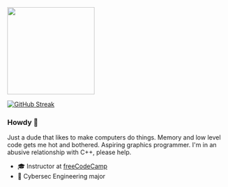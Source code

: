 <a href="https://github.com/anuraghazra/github-readme-stats">
  <img height=200 src="https://github-readme-stats.vercel.app/api/top-langs/?username=jakerieger&theme=tokyonight&layout=compact&hide_border=true&border_radius=16" />
</a>

<a href="https://git.io/streak-stats"><img src="https://streak-stats.demolab.com?user=jakerieger&theme=tokyonight&hide_border=true&border_radius=16&card_width=600" alt="GitHub Streak" /></a>

### Howdy 👋

Just a dude that likes to make computers do things. Memory and low level code gets me hot and bothered. Aspiring graphics programmer. I'm in an abusive relationship with C++, please help.

- 🎓 Instructor at [freeCodeCamp](https://www.youtube.com/watch?v=Z1RJmh_OqeA)
- 🏫 Cybersec Engineering major
